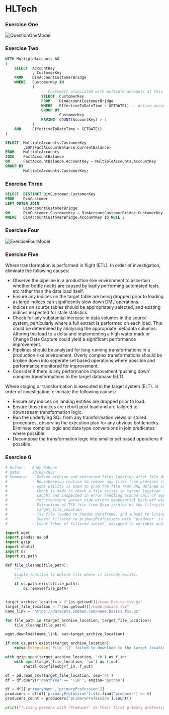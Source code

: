 # HLTech

### Exercise One
![QuestionOneModel](https://user-images.githubusercontent.com/11217812/159111953-61e6dad7-25ec-4cdd-8649-fb353cf6735d.png)


### Exercise Two
```sql
WITH MultipleAccounts AS 
(
    SELECT  AccountKey
            , CustomerKey
    FROM    DimAccountCustomerBridge
    WHERE   CustomerKey IN
            (
                -- Customers associated with multiple accounts at this time.
                SELECT  CustomerKey
                FROM    DimAccountCustomerBridge
                WHERE   EffectiveToDateTime > GETDATE() -- Active account associations only.
                GROUP BY
                        CustomerKey
                HAVING  COUNT(AccountKey) > 1
            )
    AND     EffectiveToDateTime > GETDATE()
)

SELECT  MultipleAccounts.CustomerKey
        ,SUM(FactAccountBalance.CurrentBalance)
FROM    MultipleAccounts
JOIN    FactAccountBalance
ON      FactAccountBalance.AccountKey = MultipleAccounts.AccountKey 
GROUP BY    
        MultipleAccounts.CustomerKey;
```


### Exercise Three
```sql
SELECT  DISTINCT DimCustomer.CustomerKey
FROM    DimCustomer
LEFT OUTER JOIN    
        DimAccountCustomerBridge
ON      DimCustomer.CustomerKey = DimAccountCustomerBridge.CustomerKey
WHERE   DimAccountCustomerBridge.AccountKey IS NULL ;
```


### Exercise Four
![ExerciseFourModel](https://user-images.githubusercontent.com/11217812/159111955-e720c83f-1c8c-406d-90da-144927b7138b.png)


### Exercise Five
Where transformation is performed in flight (ETL). In order of investigation, eliminate the following causes:
- Observe the pipeline in a production-like environment to ascertain whether bottle necks are caused by badly performing automated tests etc rather than the data load itself.
- Ensure any indices on the target table are being dropped prior to loading as large indices can significantly slow down DML operations.
- Indices on source tables should be appropriately selected, and existing indices inspected for stale statistics.
- Check for any substantial increase in data volumes in the source system, particularly where a full extract is performed on each load. This could be determined by analysing the appropriate metadata columns. Altering the load to a delta and implementing a high water mark or Change Data Capture could yield a significant performance improvement.
- Pipelines should be analysed for long running transformations in a production-like environment. Overly complex transformations should be broken down into seperate set based operations where possible and performance monitored for improvement.
- Consider if there is any performance improvement 'pushing down' complex transformations to the target database (ELT).


Where staging or transformation is executed in the target system (ELT). In order of investigation, eliminate the following causes:
- Ensure any indices on landing entities are dropped prior to load.
- Ensure those indices are rebuilt post load and are tailored to downstream transformation logic.
- Run the underlying SQL from any transformation views or stored procedures, observing the execution plan for any obvious bottlenecks. Eliminate complex logic and data type conversions in join predicates where possible.
- Decompose the transformation logic into smaller set based operations if possible.

### Exercise 6
```python
# Author:   Andy Rabone
# Date:     20/03/2022
# Summary:  - Define archive and extracted files location after file download (default to current working directory)
#           - Housekeeping routine to remove any files from previous runs
#           - wget utility is used to grab the file from URL defined in name_link
#           - Check is made to check a file exists in target location (NB. HTTPError exception object should be 
#             caught and inspected in error handling around call of wget.Download() if raised. In practice, 
#             for transient server side errors exponential back-off would be implemented to facilitate retries.)
#           - Extraction of TSV file from Gzip archive on the filesystem, as per target_archive_location and 
#             target_file_location
#           - TSV file loaded to Pandas dataframe, and subset to living persons only.
#           - Subset filtered to primaryProfessions with 'producer' is found at index 0.
#           - Count taken of filtered subset, assigned to variable and returned in user friendly form to the terminal.

import wget
import pandas as pd
import gzip
import shutil
import os
import os.path

def file_cleanup(file_path):
    """
    Simple function to delete file where it already exists.
    """
    if os.path.exists(file_path):
        os.remove(file_path)


target_archive_location = f"{os.getcwd()}/name.basics.tsv.gz"
target_file_location = f"{os.getcwd()}/name.basics.tsv"
name_link = 'https://datasets.imdbws.com/name.basics.tsv.gz'

for file_path in (target_archive_location, target_file_location):
    file_cleanup(file_path)

wget.download(name_link, out=target_archive_location)

if not os.path.exists(target_archive_location):
    raise Exception("File '{}' failed to download to the target location.".format(name_link))

with gzip.open(target_archive_location, 'rb') as f_in:
    with open(target_file_location, 'wb') as f_out:
        shutil.copyfileobj(f_in, f_out)

df = pd.read_csv(target_file_location, sep='\t')
df = df.query(r"deathYear == '\\N'", engine='python')

df = df[['primaryName','primaryProfession']]
producers = df[df['primaryProfession'].str.find('producer') == 0] 
producers_count = producers['primaryProfession'].count()

print(f"Living persons with 'Producer' as their first primary profession: {producers_count}")
```
